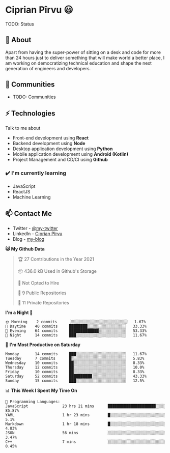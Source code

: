 # Ciprian Pîrvu 😃

TODO: Status

## 🧐 About

Apart from having the super-power of sitting on a desk and code for more than 24 hours just to deliver something that will make world a better place, I am working on democratizing technical education and shape the next generation of engineers and developers.

## 👯 Communities

-   TODO: Communities

## ⚡ Technologies

Talk to me about

-   Front-end development using **React**
-   Backend development using **Node**
-   Desktop application development using **Python**
-   Mobile application development using **Android (Kotlin)**
-   Project Management and CD/CI using **Github**

### ✔️ I'm currently learning

-   JavaScript
-   ReactJS
-   Machine Learning

## 📫 Contact Me

-   Twitter - [@my-twitter]()
-   LinkedIn - [Ciprian Pîrvu](https://www.linkedin.com/in/p%C3%AErvu-ciprian-cristian-4415991b1/)
-   Blog - [my-blog]()

<!--START_SECTION:waka-->
**🐱 My Github Data** 

> 🏆 27 Contributions in the Year 2021
 > 
> 📦 436.0 kB Used in Github's Storage 
 > 
> 🚫 Not Opted to Hire
 > 
> 📜 9 Public Repositories 
 > 
> 🔑 11 Private Repositories  
 > 
**I'm a Night 🦉** 

```text
🌞 Morning    2 commits      ░░░░░░░░░░░░░░░░░░░░░░░░░   1.67% 
🌆 Daytime    40 commits     ████████░░░░░░░░░░░░░░░░░   33.33% 
🌃 Evening    64 commits     █████████████░░░░░░░░░░░░   53.33% 
🌙 Night      14 commits     ███░░░░░░░░░░░░░░░░░░░░░░   11.67%

```
📅 **I'm Most Productive on Saturday** 

```text
Monday       14 commits     ███░░░░░░░░░░░░░░░░░░░░░░   11.67% 
Tuesday      7 commits      █░░░░░░░░░░░░░░░░░░░░░░░░   5.83% 
Wednesday    10 commits     ██░░░░░░░░░░░░░░░░░░░░░░░   8.33% 
Thursday     12 commits     ██░░░░░░░░░░░░░░░░░░░░░░░   10.0% 
Friday       10 commits     ██░░░░░░░░░░░░░░░░░░░░░░░   8.33% 
Saturday     52 commits     ██████████░░░░░░░░░░░░░░░   43.33% 
Sunday       15 commits     ███░░░░░░░░░░░░░░░░░░░░░░   12.5%

```


📊 **This Week I Spent My Time On** 

```text
💬 Programming Languages: 
JavaScript               23 hrs 21 mins      █████████████████████░░░░   85.87% 
YAML                     1 hr 23 mins        █░░░░░░░░░░░░░░░░░░░░░░░░   5.1% 
Markdown                 1 hr 18 mins        █░░░░░░░░░░░░░░░░░░░░░░░░   4.83% 
JSON                     56 mins             ░░░░░░░░░░░░░░░░░░░░░░░░░   3.47% 
C++                      7 mins              ░░░░░░░░░░░░░░░░░░░░░░░░░   0.45%

```


<!--END_SECTION:waka-->
